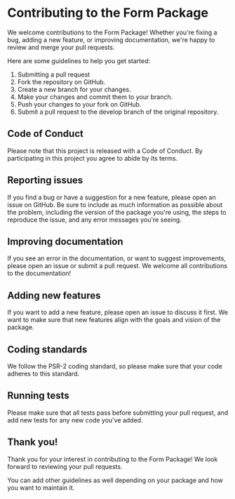 # Contributing to the Form Package

We welcome contributions to the Form Package! Whether you're fixing a bug, adding a new feature, or improving
documentation, we're happy to review and merge your pull requests.

Here are some guidelines to help you get started:

1. Submitting a pull request
2. Fork the repository on GitHub.
3. Create a new branch for your changes.
4. Make your changes and commit them to your branch.
5. Push your changes to your fork on GitHub.
6. Submit a pull request to the develop branch of the original repository.

## Code of Conduct

Please note that this project is released with a Code of Conduct. By participating in this project you agree to abide by
its terms.

## Reporting issues

If you find a bug or have a suggestion for a new feature, please open an issue on GitHub. Be sure to include as much
information as possible about the problem, including the version of the package you're using, the steps to reproduce the
issue, and any error messages you're seeing.

## Improving documentation

If you see an error in the documentation, or want to suggest improvements, please open an issue or submit a pull
request. We welcome all contributions to the documentation!

## Adding new features

If you want to add a new feature, please open an issue to discuss it first. We want to make sure that new features align
with the goals and vision of the package.

## Coding standards

We follow the PSR-2 coding standard, so please make sure that your code adheres to this standard.

## Running tests

Please make sure that all tests pass before submitting your pull request, and add new tests for any new code you've
added.

## Thank you!

Thank you for your interest in contributing to the Form Package! We look forward to reviewing your pull requests.

You can add other guidelines as well depending on your package and how you want to maintain it.